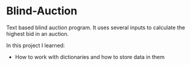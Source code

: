 # Blind-Auction
Text based blind auction program. It uses several inputs to calculate the highest bid in an auction.

In this project I learned:
- How to work with dictionaries and how to store data in them
